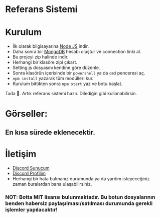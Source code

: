 # Referans Sistemi

# Kurulum
* İlk olarak bilgisayarına [Node JS](https://nodejs.org/en/) indir.
* Daha sonra bir [MongoDB](http://mongodb.com) hesabı oluştur ve connection linki al.
* Bu projeyi zip halinde indir.
* Herhangi bir klasöre zipi çıkart.
* Setting.js dosyasını kendine göre düzenle.
* Sonra klasörün içerisinde bir `powershell` ya da `cmd` penceresi aç.
* ```npm install``` yazarak tüm modülleri kur.
* Kurulum bittikten sonra ```npm start``` yaz ve botu başlat.

Tada 🎉. Artık referans sistemi hazır. Dilediğin gibi kullanabilirsin.

# Görseller:
## En kısa sürede eklenecektir.

# İletişim
* [Discord Sunucum](https://discord.gg/t7D9hq6fMh)
* [Discord Profilim](https://discord.com/users/337975602525241344)
* Herhangi bir hata bulmanız durumunda ya da yardım isteyeceğiniz zaman buralardan bana ulaşabilirsiniz.

### NOT: Botta MIT lisansı bulunmaktadır. Bu botun dosyalarının benden habersiz paylaşılması/satılması durumunda gerekli işlemler yapılacaktır!
